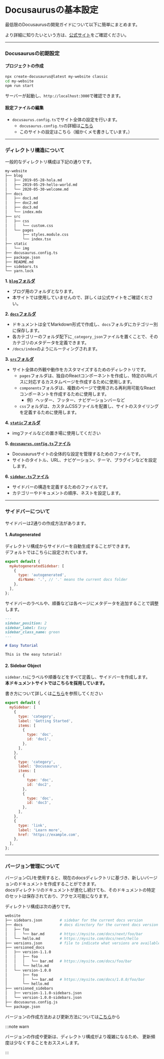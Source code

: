 # Docusaurusの基本設定

最低限のDocusaurusの開発ガイドについて以下に簡単にまとめます。

より詳細に知りたいという方は、[公式サイト](https://docusaurus.io/docs)をご確認ください。

---

### Docusaurusの初期設定

#### プロジェクトの作成

```bash
npx create-docusaurus@latest my-website classic
cd my-website
npm run start
```

サーバーが起動し、`http://localhost:3000`で確認できます。

#### 設定ファイルの編集

- `docusaurus.config.ts`でサイト全体の設定を行います。
  - `docusaurus.config.ts`の詳細は[こちら](https://docusaurus.io/docs/api/docusaurus-config)
  - このサイトの設定はこちら（細かくメモ書きしています。）

---

### ディレクトリ構造について

一般的なディレクトリ構成は下記の通りです。

```bash
my-website
├── blog
│   ├── 2019-05-28-hola.md
│   ├── 2019-05-29-hello-world.md
│   └── 2020-05-30-welcome.md
├── docs
│   ├── doc1.md
│   ├── doc2.md
│   ├── doc3.md
│   └── index.mdx
├── src
│   ├── css
│   │   └── custom.css
│   └── pages
│       ├── styles.module.css
│       └── index.tsx
├── static
│   └── img
├── docusaurus.config.ts
├── package.json
├── README.md
├── sidebars.ts
└── yarn.lock
```

**1. [`blog`フォルダ](https://docusaurus.io/docs/blog)**

- ブログ用のフォルダとなります。
- 本サイトでは使用していませんので、詳しくは公式サイトをご確認ください。

**2. [`docs`フォルダ](https://docusaurus.io/docs/docs-introduction)**

- ドキュメントは全てMarkdown形式で作成し、`docs`フォルダにカテゴリー別に保存します。
- 各カテゴリーのフォルダ配下に`_category_json`ファイルを置くことで、そのカテゴリのメタデータを定義できます。
- `/docs/index`のようにルーティングされます。

**3. [`src`フォルダ](https://docusaurus.io/docs/creating-pages)**

- サイト全体の外観や動作をカスタマイズするためのディレクトリです。
  - `pages`フォルダは、独自のReactコンポーネントを作成し、特定のURLパスに対応するカスタムページを作成するために使用します。
  - `components`フォルダは、複数のページで使用される再利用可能なReactコンポーネントを作成するために使用します。
    - 例）ヘッダー、フッター、ナビゲーションバーなど
  - `css`フォルダは、カスタムCSSファイルを配置し、サイトのスタイリングを定義するために使用します。

**4. [`static`フォルダ](https://docusaurus.io/docs/static-assets)**

- imgファイルなどの置き場に使用してください

**5. [`docusaurus.config.ts`ファイル](https://docusaurus.io/docs/api/docusaurus-config)**

- Docusaurusサイトの全体的な設定を管理するためのファイルです。
- サイトのタイトル、URL、ナビゲーション、テーマ、プラグインなどを設定します。

**6. [`sidebar.ts`ファイル](https://docusaurus.io/docs/sidebar)**

- サイドバーの構造を定義するためのファイルです。
- カテゴリーやドキュメントの順序、ネストを設定します。

---

### サイドバーについて

サイドバーは2通りの作成方法があります。

#### 1. Autogenerated

ディレクトリ構成からサイドバーを自動生成することができます。\
デフォルトではこちらに設定されています。

```javascript
export default {
  myAutogeneratedSidebar: [
    {
      type: 'autogenerated',
      dirName: '.', // '.' means the current docs folder
    },
  ],
};
```

サイドバーのラベルや、順番などは各ページにメタデータを追加することで調整します。

```markdown
---
sidebar_position: 2
sidebar_label: Easy
sidebar_class_name: green
---

# Easy Tutorial

This is the easy tutorial!
```

#### 2. Sidebar Object

`sidebar.ts`にラベルや順番などをすべて定義し、サイドバーを作成します。\
**本ドキュメントサイトではこちらを採用しています。**

書き方について詳しくは[こちら](https://docusaurus.io/docs/sidebar/items)を参照してください

```javascript
export default {
  mySidebar: [
    {
      type: 'category',
      label: 'Getting Started',
      items: [
        {
          type: 'doc',
          id: 'doc1',
        },
      ],
    },
    {
      type: 'category',
      label: 'Docusaurus',
      items: [
        {
          type: 'doc',
          id: 'doc2',
        },
        {
          type: 'doc',
          id: 'doc3',
        },
      ],
    },
    {
      type: 'link',
      label: 'Learn more',
      href: 'https://example.com',
    },
  ],
};
```

---

### バージョン管理について

バージョンCLIを使用すると、現在のdocsディレクトリに基づき、新しいバージョンのドキュメントを作成することができます。\
docsディレクトリのドキュメントが進化し続けても、そのドキュメントの特定のセットは保存されており、アクセス可能になります。

ディレクトリ構成は次の通りです。

```bash
website
├── sidebars.json        # sidebar for the current docs version
├── docs                 # docs directory for the current docs version
│   ├── foo
│   │   └── bar.md       # https://mysite.com/docs/next/foo/bar
│   └── hello.md         # https://mysite.com/docs/next/hello
├── versions.json        # file to indicate what versions are available
├── versioned_docs
│   ├── version-1.1.0
│   │   ├── foo
│   │   │   └── bar.md   # https://mysite.com/docs/foo/bar
│   │   └── hello.md
│   └── version-1.0.0
│       ├── foo
│       │   └── bar.md   # https://mysite.com/docs/1.0.0/foo/bar
│       └── hello.md
├── versioned_sidebars
│   ├── version-1.1.0-sidebars.json
│   └── version-1.0.0-sidebars.json
├── docusaurus.config.js
└── package.json
```

バージョンの作成方法および更新方法については[こちら](https://docusaurus.io/docs/versioning)から

:::note warn

バージョンの作成や更新は、ディレクトリ構成がより複雑になるため、
更新頻度は少なくすることをおススメします。

:::
